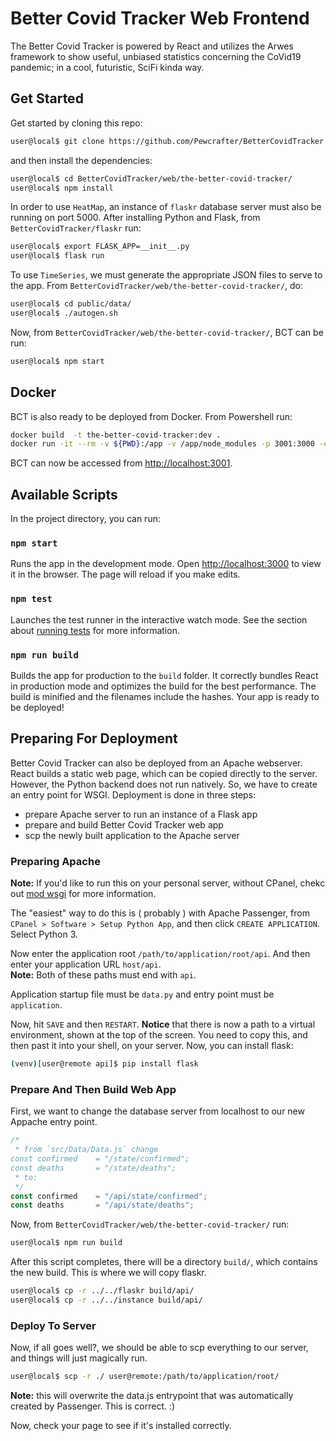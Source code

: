 # Better Covid Tracker Web Frontend
The Better Covid Tracker is powered by React and utilizes the Arwes framework to show useful, unbiased statistics concerning the CoVid19 pandemic; in a cool, futuristic, SciFi kinda way.
## Get Started
Get started by cloning this repo:
```sh
user@local$ git clone https://github.com/Pewcrafter/BetterCovidTracker
```
and then install the dependencies:
```sh
user@local$ cd BetterCovidTracker/web/the-better-covid-tracker/
user@local$ npm install
```
In order to use `HeatMap`, an instance of `flaskr` database server must also be running on port 5000. After installing Python and Flask, from `BetterCovidTracker/flaskr` run:
```sh
user@local$ export FLASK_APP=__init__.py
user@local$ flask run
```
To use `TimeSeries`, we must generate the appropriate JSON files to serve to the app. From `BetterCovidTracker/web/the-better-covid-tracker/`, do:
```sh
user@local$ cd public/data/
user@local$ ./autogen.sh
```
Now, from `BetterCovidTracker/web/the-better-covid-tracker/`, BCT can be run:
```sh
user@local$ npm start
```
## Docker
BCT is also ready to be deployed from Docker. From Powershell run:
```sh
docker build  -t the-better-covid-tracker:dev .
docker run -it --rm -v ${PWD}:/app -v /app/node_modules -p 3001:3000 -e CHOKIDAR_USEPOLLING=true the-better-covid-tracker:dev
```
BCT can now be accessed from [http://localhost:3001](http://localhost:3000).

## Available Scripts
In the project directory, you can run:
### `npm start`
Runs the app in the development mode. Open [http://localhost:3000](http://localhost:3000) to view it in the browser. The page will reload if you make edits.
### `npm test`
Launches the test runner in the interactive watch mode. See the section about [running tests](https://facebook.github.io/create-react-app/docs/running-tests) for more information.
### `npm run build`
Builds the app for production to the `build` folder. It correctly bundles React in production mode and optimizes the build for the best performance. The build is minified and the filenames include the hashes. Your app is ready to be deployed!
## Preparing For Deployment
Better Covid Tracker can also be deployed from an Apache webserver. React builds a static web page, which can be copied directly to the server. However, the Python backend does not run natively. So, we have to create an entry point for WSGI. Deployment is done in three steps:
* prepare Apache server to run an instance of a Flask app
* prepare and build Better Covid Tracker web app
* scp the newly built application to the Apache server
### Preparing Apache
**Note:** If you'd like to run this on your personal server, without CPanel, chekc out [mod wsgi](https://modwsgi.readthedocs.io/en/master/) for more information.<br />

The "easiest" way to do this is ( probably ) with Apache Passenger, from `CPanel > Software > Setup Python App`, and then click `CREATE APPLICATION`.
Select Python 3.<br />

Now enter the application root `/path/to/application/root/api`. And then enter your application URL `host/api`.<br />
**Note:** Both of these paths must end with `api`.<br />

Application startup file must be `data.py` and entry point must be `application`.

Now, hit `SAVE` and then `RESTART`. **Notice** that there is now a path to a virtual environment, shown at the top of the screen. You need to copy this, and then past it into your shell, on your server. Now, you can install flask:
```sh
(venv)[user@remote api]$ pip install flask
```
### Prepare And Then Build Web App
First, we want to change the database server from localhost to our new Appache entry point.
```javascript
/*
 * from `src/Data/Data.js` change
const confirmed    = "/state/confirmed";
const deaths       = "/state/deaths";
 * to:
 */
const confirmed    = "/api/state/confirmed";
const deaths       = "/api/state/deaths";
```
Now, from `BetterCovidTracker/web/the-better-covid-tracker/` run:
```sh
user@local$ npm run build
```
After this script completes, there will be a directory `build/`, which contains the new build. This is where we will copy flaskr.
```sh
user@local$ cp -r ../../flaskr build/api/
user@local$ cp -r ../../instance build/api/
```
### Deploy To Server
Now, if all goes well?, we should be able to scp everything to our server, and things will just magically run.
```sh
user@local$ scp -r ./ user@remote:/path/to/application/root/
```
**Note:** this will overwrite the data.js entrypoint that was automatically created by Passenger. This is correct. :)

Now, check your page to see if it's installed correctly.
